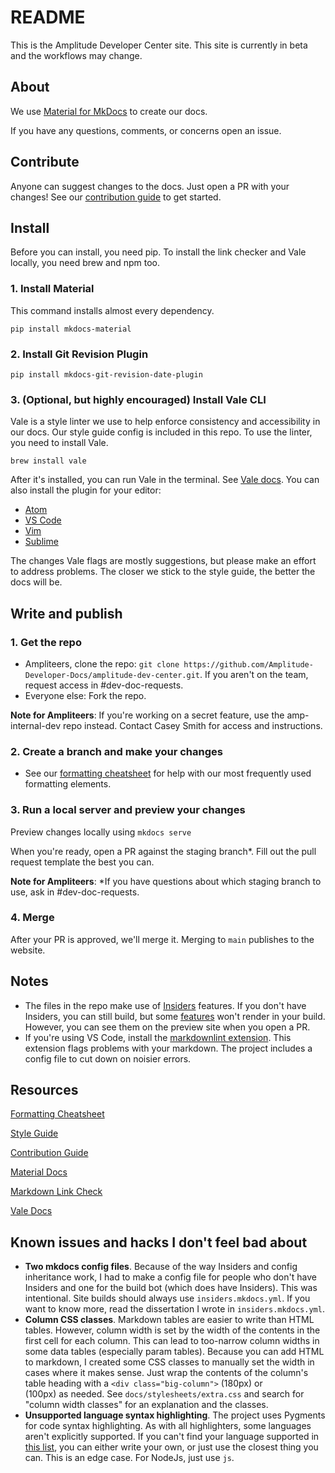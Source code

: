 <!-- markdownlint-disable-file -->

# README

This is the Amplitude Developer Center site. This site is currently in beta and the workflows may change.

## About

We use [Material for MkDocs](https://github.com/squidfunk/mkdocs-material) to create our docs.

If you have any questions, comments, or concerns open an issue.

## Contribute

Anyone can suggest changes to the docs. Just open a PR with your changes! See our [contribution guide](CONTRIBUTING.md) to get started.

## Install

  Before you can install, you need pip. To install the link checker and Vale locally, you need brew and npm too.

### 1. Install Material

This command installs almost every dependency.

`pip install mkdocs-material`

### 2. Install Git Revision Plugin

`pip install mkdocs-git-revision-date-plugin`

### 3. (Optional, but highly encouraged) Install Vale CLI

  Vale is a style linter we use to help enforce consistency and accessibility in our docs. Our style guide config is included in this repo. To use the linter, you need to install Vale.

  `brew install vale`

  After it's installed, you can run Vale in the terminal. See [Vale docs](https://docs.errata.ai/vale/cli). You can also install the plugin for your editor:
  - [Atom](https://github.com/errata-ai/vale-atom)
  - [VS Code](https://github.com/errata-ai/vale-vscode)
  - [Vim](https://github.com/dense-analysis/ale)
  - [Sublime](https://github.com/errata-ai/SubVale)

The changes Vale flags are mostly suggestions, but please make an effort to address problems. The closer we stick to the style guide, the better the docs will be.

## Write and publish

### 1. Get the repo

- Ampliteers, clone the repo: `git clone https://github.com/Amplitude-Developer-Docs/amplitude-dev-center.git`. If you aren't on the team, request access in #dev-doc-requests.
- Everyone else: Fork the repo.

**Note for Ampliteers**: If you're working on a secret feature, use the amp-internal-dev repo instead. Contact Casey Smith for access and instructions.

### 2. Create a branch and make your changes

  - See our [formatting cheatsheet](/formatting-cheatsheet.md) for help with our most frequently used formatting elements.

### 3. Run a local server and preview your changes

Preview changes locally using `mkdocs serve`

When you're ready, open a PR against the staging branch*. Fill out the pull request template the best you can.

 **Note for Ampliteers**: *If you have questions about which staging branch to use, ask in #dev-doc-requests.

### 4. Merge

After your PR is approved, we'll merge it. Merging to `main` publishes to the website.

## Notes
- The files in the repo make use of [Insiders](https://squidfunk.github.io/mkdocs-material/insiders/) features. If you don't have Insiders, you can still build, but some [features](https://squidfunk.github.io/mkdocs-material/insiders/#available-features) won't render in your build. However, you can see them on the preview site when you open a PR.
- If you're using VS Code, install the [markdownlint extension](https://marketplace.visualstudio.com/items?itemName=DavidAnson.vscode-markdownlint). This extension flags problems with your markdown. The project includes a config file to cut down on noisier errors.

## Resources

[Formatting Cheatsheet](formatting-cheatsheet.md)

[Style Guide](style-guide.md)

[Contribution Guide](CONTRIBUTING.md)

[Material Docs](https://squidfunk.github.io/mkdocs-material/)

[Markdown Link Check](https://github.com/tcort/markdown-link-check)

[Vale Docs](https://docs.errata.ai/)

## Known issues and hacks I don't feel bad about

- **Two mkdocs config files**. Because of the way Insiders and config inheritance work, I had to make a config file for people who don't have Insiders and one for the build bot (which does have Insiders). This was intentional. Site builds should always use `insiders.mkdocs.yml`. If you want to know more, read the dissertation I wrote in `insiders.mkdocs.yml`.
- **Column CSS classes**. Markdown tables are easier to write than HTML tables. However, column width is set by the width of the contents in the first cell for each column. This can lead to too-narrow column widths in some data tables (especially param tables). Because you can add HTML to markdown, I created some CSS classes to manually set the width in cases where it makes sense. Just wrap the contents of the column's table heading with a `<div class="big-column">` (180px) or <div class="med-column"> (100px) as needed. See `docs/stylesheets/extra.css` and search for "column width classes" for an explanation and the classes.
- **Unsupported language syntax highlighting**. The project uses Pygments for code syntax highlighting. As with all highlighters, some languages aren't explicitly supported. If you can't find your language supported in [this list](https://pygments.org/languages/), you can either write your own, or just use the closest thing you can. This is an edge case. For NodeJs, just use `js`.
